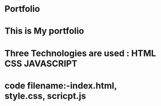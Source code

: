 # Portfolio
# This is My portfolio 
# Three Technologies are used : HTML CSS JAVASCRIPT
# code filename:-index.html, style.css, scricpt.js
